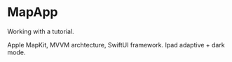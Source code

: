 # MapApp

Working with a tutorial. 

Apple MapKit, MVVM archtecture, SwiftUI framework.
Ipad adaptive + dark mode.
